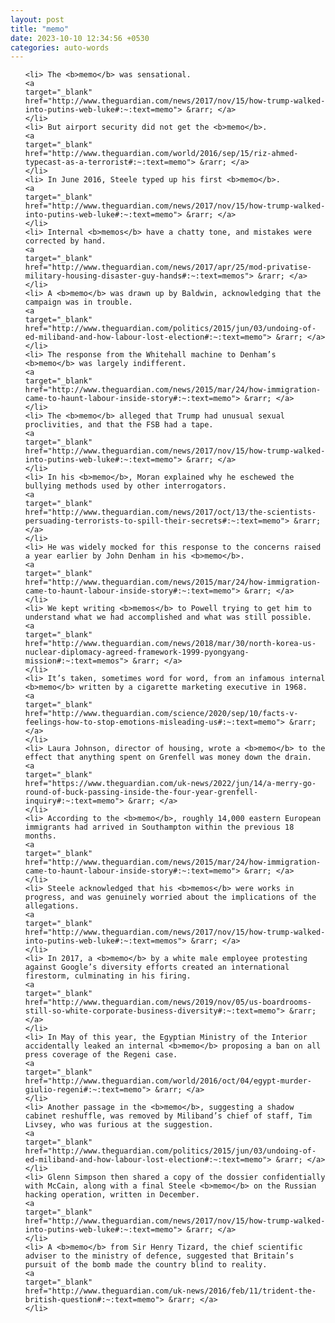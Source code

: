 ```yaml
---
layout: post
title: "memo"
date: 2023-10-10 12:34:56 +0530
categories: auto-words
---
```

<ol>

    <li> The <b>memo</b> was sensational.
    <a 
    target="_blank" 
    href="http://www.theguardian.com/news/2017/nov/15/how-trump-walked-into-putins-web-luke#:~:text=memo"> &rarr; </a>
    </li>
    <li> But airport security did not get the <b>memo</b>.
    <a 
    target="_blank" 
    href="http://www.theguardian.com/world/2016/sep/15/riz-ahmed-typecast-as-a-terrorist#:~:text=memo"> &rarr; </a>
    </li>
    <li> In June 2016, Steele typed up his first <b>memo</b>.
    <a 
    target="_blank" 
    href="http://www.theguardian.com/news/2017/nov/15/how-trump-walked-into-putins-web-luke#:~:text=memo"> &rarr; </a>
    </li>
    <li> Internal <b>memos</b> have a chatty tone, and mistakes were corrected by hand.
    <a 
    target="_blank" 
    href="http://www.theguardian.com/news/2017/apr/25/mod-privatise-military-housing-disaster-guy-hands#:~:text=memos"> &rarr; </a>
    </li>
    <li> A <b>memo</b> was drawn up by Baldwin, acknowledging that the campaign was in trouble.
    <a 
    target="_blank" 
    href="http://www.theguardian.com/politics/2015/jun/03/undoing-of-ed-miliband-and-how-labour-lost-election#:~:text=memo"> &rarr; </a>
    </li>
    <li> The response from the Whitehall machine to Denham’s <b>memo</b> was largely indifferent.
    <a 
    target="_blank" 
    href="http://www.theguardian.com/news/2015/mar/24/how-immigration-came-to-haunt-labour-inside-story#:~:text=memo"> &rarr; </a>
    </li>
    <li> The <b>memo</b> alleged that Trump had unusual sexual proclivities, and that the FSB had a tape.
    <a 
    target="_blank" 
    href="http://www.theguardian.com/news/2017/nov/15/how-trump-walked-into-putins-web-luke#:~:text=memo"> &rarr; </a>
    </li>
    <li> In his <b>memo</b>, Moran explained why he eschewed the bullying methods used by other interrogators.
    <a 
    target="_blank" 
    href="http://www.theguardian.com/news/2017/oct/13/the-scientists-persuading-terrorists-to-spill-their-secrets#:~:text=memo"> &rarr; </a>
    </li>
    <li> He was widely mocked for this response to the concerns raised a year earlier by John Denham in his <b>memo</b>.
    <a 
    target="_blank" 
    href="http://www.theguardian.com/news/2015/mar/24/how-immigration-came-to-haunt-labour-inside-story#:~:text=memo"> &rarr; </a>
    </li>
    <li> We kept writing <b>memos</b> to Powell trying to get him to understand what we had accomplished and what was still possible.
    <a 
    target="_blank" 
    href="http://www.theguardian.com/news/2018/mar/30/north-korea-us-nuclear-diplomacy-agreed-framework-1999-pyongyang-mission#:~:text=memos"> &rarr; </a>
    </li>
    <li> It’s taken, sometimes word for word, from an infamous internal <b>memo</b> written by a cigarette marketing executive in 1968.
    <a 
    target="_blank" 
    href="http://www.theguardian.com/science/2020/sep/10/facts-v-feelings-how-to-stop-emotions-misleading-us#:~:text=memo"> &rarr; </a>
    </li>
    <li> Laura Johnson, director of housing, wrote a <b>memo</b> to the effect that anything spent on Grenfell was money down the drain.
    <a 
    target="_blank" 
    href="https://www.theguardian.com/uk-news/2022/jun/14/a-merry-go-round-of-buck-passing-inside-the-four-year-grenfell-inquiry#:~:text=memo"> &rarr; </a>
    </li>
    <li> According to the <b>memo</b>, roughly 14,000 eastern European immigrants had arrived in Southampton within the previous 18 months.
    <a 
    target="_blank" 
    href="http://www.theguardian.com/news/2015/mar/24/how-immigration-came-to-haunt-labour-inside-story#:~:text=memo"> &rarr; </a>
    </li>
    <li> Steele acknowledged that his <b>memos</b> were works in progress, and was genuinely worried about the implications of the allegations.
    <a 
    target="_blank" 
    href="http://www.theguardian.com/news/2017/nov/15/how-trump-walked-into-putins-web-luke#:~:text=memos"> &rarr; </a>
    </li>
    <li> In 2017, a <b>memo</b> by a white male employee protesting against Google’s diversity efforts created an international firestorm, culminating in his firing.
    <a 
    target="_blank" 
    href="http://www.theguardian.com/news/2019/nov/05/us-boardrooms-still-so-white-corporate-business-diversity#:~:text=memo"> &rarr; </a>
    </li>
    <li> In May of this year, the Egyptian Ministry of the Interior accidentally leaked an internal <b>memo</b> proposing a ban on all press coverage of the Regeni case.
    <a 
    target="_blank" 
    href="http://www.theguardian.com/world/2016/oct/04/egypt-murder-giulio-regeni#:~:text=memo"> &rarr; </a>
    </li>
    <li> Another passage in the <b>memo</b>, suggesting a shadow cabinet reshuffle, was removed by Miliband’s chief of staff, Tim Livsey, who was furious at the suggestion.
    <a 
    target="_blank" 
    href="http://www.theguardian.com/politics/2015/jun/03/undoing-of-ed-miliband-and-how-labour-lost-election#:~:text=memo"> &rarr; </a>
    </li>
    <li> Glenn Simpson then shared a copy of the dossier confidentially with McCain, along with a final Steele <b>memo</b> on the Russian hacking operation, written in December.
    <a 
    target="_blank" 
    href="http://www.theguardian.com/news/2017/nov/15/how-trump-walked-into-putins-web-luke#:~:text=memo"> &rarr; </a>
    </li>
    <li> A <b>memo</b> from Sir Henry Tizard, the chief scientific adviser to the ministry of defence, suggested that Britain’s pursuit of the bomb made the country blind to reality.
    <a 
    target="_blank" 
    href="http://www.theguardian.com/uk-news/2016/feb/11/trident-the-british-question#:~:text=memo"> &rarr; </a>
    </li>